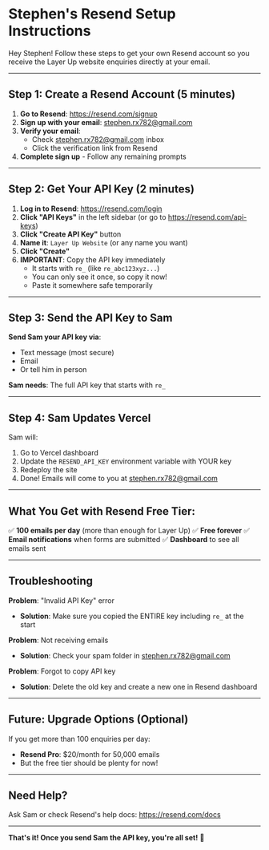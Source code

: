 # Stephen's Resend Setup Instructions

Hey Stephen! Follow these steps to get your own Resend account so you receive the Layer Up website enquiries directly at your email.

---

## Step 1: Create a Resend Account (5 minutes)

1. **Go to Resend**: https://resend.com/signup
2. **Sign up with your email**: stephen.rx782@gmail.com
3. **Verify your email**:
   - Check stephen.rx782@gmail.com inbox
   - Click the verification link from Resend
4. **Complete sign up** - Follow any remaining prompts

---

## Step 2: Get Your API Key (2 minutes)

1. **Log in to Resend**: https://resend.com/login
2. **Click "API Keys"** in the left sidebar (or go to https://resend.com/api-keys)
3. **Click "Create API Key"** button
4. **Name it**: `Layer Up Website` (or any name you want)
5. **Click "Create"**
6. **IMPORTANT**: Copy the API key immediately
   - It starts with `re_` (like `re_abc123xyz...`)
   - You can only see it once, so copy it now!
   - Paste it somewhere safe temporarily

---

## Step 3: Send the API Key to Sam

**Send Sam your API key via**:
- Text message (most secure)
- Email
- Or tell him in person

**Sam needs**: The full API key that starts with `re_`

---

## Step 4: Sam Updates Vercel

Sam will:
1. Go to Vercel dashboard
2. Update the `RESEND_API_KEY` environment variable with YOUR key
3. Redeploy the site
4. Done! Emails will come to you at stephen.rx782@gmail.com

---

## What You Get with Resend Free Tier:

✅ **100 emails per day** (more than enough for Layer Up)
✅ **Free forever**
✅ **Email notifications** when forms are submitted
✅ **Dashboard** to see all emails sent

---

## Troubleshooting

**Problem**: "Invalid API Key" error
- **Solution**: Make sure you copied the ENTIRE key including `re_` at the start

**Problem**: Not receiving emails
- **Solution**: Check your spam folder in stephen.rx782@gmail.com

**Problem**: Forgot to copy API key
- **Solution**: Delete the old key and create a new one in Resend dashboard

---

## Future: Upgrade Options (Optional)

If you get more than 100 enquiries per day:
- **Resend Pro**: $20/month for 50,000 emails
- But the free tier should be plenty for now!

---

## Need Help?

Ask Sam or check Resend's help docs: https://resend.com/docs

---

**That's it! Once you send Sam the API key, you're all set!** 🚀

